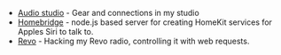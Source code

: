  - [Audio studio](studio/readme.md) -  Gear and connections in my studio
 - [Homebridge](homebridge.md) - node.js based server for creating HomeKit services for Apples Siri to talk to.
 - [Revo](revo.md) - Hacking my Revo radio, controlling it with web requests.
